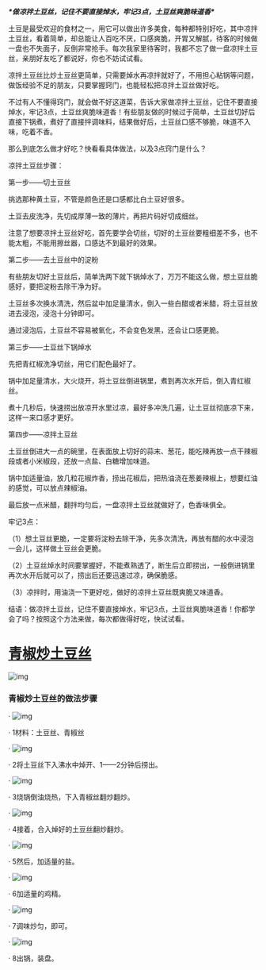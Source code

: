 ***\*做凉拌土豆丝，记住不要直接焯水，牢记3点，土豆丝爽脆味道香\****

土豆是最受欢迎的食材之一，用它可以做出许多美食，每种都特别好吃，其中凉拌土豆丝，看着简单，却总能让人百吃不厌，口感爽脆，开胃又解腻，待客的时候做一盘也不失面子，反倒非常抢手。每次我家里待客时，我都不忘了做一盘凉拌土豆丝，亲朋好友吃了都说好，你也不妨试试看。 

凉拌土豆丝比炒土豆丝更简单，只需要焯水再凉拌就好了，不用担心粘锅等问题，做饭经验不足的朋友，只要掌握窍门，也能轻松把凉拌土豆丝做好吃。

不过有人不懂得窍门，就会做不好这道菜，告诉大家做凉拌土豆丝，记住不要直接焯水，牢记3点，土豆丝爽脆味道香！有些朋友做的时候过于简单，土豆丝切好后直接下锅煮，煮好了直接拌调味料，结果做好后，土豆丝口感不够脆，味道不入味，吃着不香。 

那么到底怎么做才好吃？快看看具体做法，以及3点窍门是什么？

凉拌土豆丝步骤：



第一步——切土豆丝

挑选那种黄土豆，不管是颜色还是口感都比白土豆好很多。

土豆去皮洗净，先切成厚薄一致的薄片，再把片码好切成细丝。

注意了想要凉拌土豆丝好吃，首先要学会切丝，切好的土豆丝要粗细差不多，也不能太粗，不能用擦丝器，口感达不到最好的效果。

 

第二步——去土豆丝中的淀粉

有些朋友切好土豆丝后，简单洗两下就下锅焯水了，万万不能这么做，想土豆丝脆感好，要把淀粉去除干净为好。

土豆丝多次换水清洗，然后盆中加足量清水，倒入一些白醋或者米醋，将土豆丝放进去浸泡，浸泡十分钟即可。

通过浸泡后，土豆丝不容易被氧化，不会变色发黑，还会让口感更脆。

 

第三步——土豆丝下锅焯水

先把青红椒洗净切丝，用它们配色最好了。

锅中加足量清水，大火烧开，将土豆丝倒进锅里，煮到再次水开后，倒入青红椒丝。

煮十几秒后，快速捞出放凉开水里过凉，最好多冲洗几遍，让土豆丝彻底凉下来，这样一来口感才更好。

 

第四步——凉拌土豆丝

土豆丝倒进大一点的碗里，在表面放上切好的蒜末、葱花，能吃辣再放一点干辣椒段或者小米椒段，还放一点盐、白糖增加味道。

锅中加适量油，放几粒花椒炸香，捞出花椒后，把热油浇在葱姜辣椒上，想要红油的感觉，可以放点辣椒油。

最后放一点米醋，翻拌均匀后，一盘凉拌土豆丝就做好了，色香味俱全。

 

牢记3点：

（1）想土豆丝更脆，一定要将淀粉去除干净，先多次清洗，再放有醋的水中浸泡一会儿，这样做土豆丝会更脆。

（2）土豆丝焯水时间要掌握好，不能煮熟透了，断生后立即捞出，一般倒进锅里再次水开后就可以了，捞出后还要迅速过凉，确保脆感。

（3）凉拌时，用油浇一下更好吃，做好的凉拌土豆丝既爽脆又味道香。

 

结语：做凉拌土豆丝，记住不要直接焯水，牢记3点，土豆丝爽脆味道香！你都学会了吗？按照这个方法来做，每次都做得好吃，快试试看。

 

 

 

 

 

 

 

 

 

 

 

 

 

 

 

 

 

# [青椒炒土豆丝](https://home.meishichina.com/recipe-138630.html)

![img](Image/wps8-166538511014574.png) 

### 青椒炒土豆丝的做法步骤

· ![img](Image/wps9-166538511014677.png)

· 1材料：土豆丝、青椒丝

· ![img](Image/wps10-166538511014675.png)

· 2将土豆丝下入沸水中焯开、1——2分钟后捞出。

· ![img](Image/wps11-166538511014676.png)

· 3烧锅倒油烧热，下入青椒丝翻炒翻炒。

· ![img](Image/wps12-166538511014679.png)

· 4接着，合入焯好的土豆丝翻炒翻炒。

· ![img](Image/wps13-166538511014678.png)

· 5然后，加适量的盐。

· ![img](Image/wps14-166538511014680.png)

· 6加适量的鸡精。

· ![img](Image/wps15-166538511014681.png)

· 7调味炒匀，即可。

· ![img](Image/wps16-166538511014682.png)

· 8出锅，装盘。